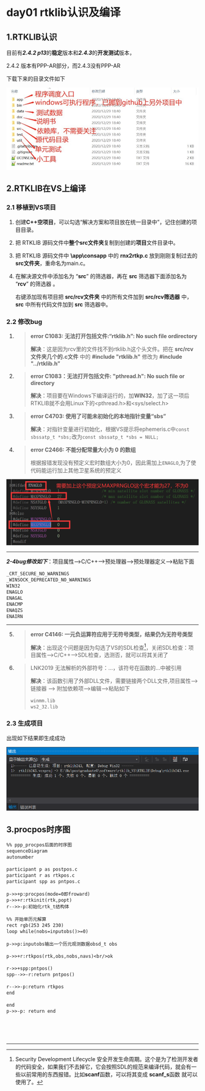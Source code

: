 # day01 rtklib认识及编译

## 1.RTKLIB认识

目前有***2.4.2 p13***的**稳定**版本和***2.4.3***的**开发测试**版本，

 2.4.2 版本有PPP-AR部分，而2.4.3没有PPP-AR

下载下来的目录文件如下

![image-20231021211132637](https://raw.githubusercontent.com/mulin33/ImageHost/main/blogImg/image-20231021211132637.png)

## 2.RTKLIB在VS上编译

### 2.1 移植到VS项目

1. 创建**C++空项目**，可以勾选“解决方案和项目放在统一目录中”，记住创建的项目目录。

2. 把 RTKLIB 源码文件中**整个src文件夹**复制到创建的**项目**文件目录中。

3. 把 RTKLIB 源码文件中 **\app\consapp** 中的 **rnx2rtkp.c** 放到刚刚复制过去的 **src文件夹**，重命名为main.c。

4. 在解决源文件中添加名为 “**src**” 的筛选器，再在 **src** 筛选器下面添加名为 “**rcv**” 的筛选器 。

   右键添加现有项目把 **src/rcv文件夹** 中的所有文件加到 **src/rcv筛选器** 中，**src** 中所有代码文件加到 **src** 筛选器中。

### 2.2 修改bug

1. > **error C1083: 无法打开包括文件:“rtklib.h”: No such file ordirectory**
   >
   > **解决**：这是因为rcv里的文件找不到rtklib.h这个头文件。把在 **src/rcv文件夹几个的.c文件** 中的 **#include "rtklib.h"** 修改为 **#include "../rtklib.h”**

2. >  **error C1083：无法打开包括文件: "pthread.h": No such file or directory**
   >
   > **解决**：项目要在Windows下编译运行的，加**WIN32**，加了这一项后RTKLIB就不会用Linux下的<pthread.h>和<sys/select.h>

3. > **error C4703: 使用了可能未初始化的本地指针变量“sbs”**
   >
   > **解决**：对指针变量进行初始化，根据VS提示将ephemeris.c中`const sbssatp_t *sbs;`改为`const sbssatp_t *sbs = NULL;`

4. > **error C2466: 不能分配常量大小为 0 的数组**
   >
   > 根据报错发现没有预定义宏时数组大小为0，因此需加上`ENAGLO`,为了使代码能运行加上其他卫星系统的预定义

![image-20231021221656828](https://raw.githubusercontent.com/mulin33/ImageHost/main/blogImg/image-20231021221656828.png)

----------

***2-4bug修改如下***：项目属性-->C/C++-->预处理器-->预处理器定义-->粘贴下面

```
_CRT_SECURE_NO_WARNINGS
_WINSOCK_DEPRECATED_NO_WARNINGS             
WIN32
ENAGLO
ENAGAL
ENACMP
ENAQZS
ENAIRN
```

--------

5. > **error C4146: 一元负运算符应用于无符号类型，结果仍为无符号类型**
   >
   > **解决**：出现这个问题是因为勾选了VS的SDL检查[^SDL]，关闭SDL检查：项目属性-->C/C++-->SDL检查，选测否，就可以将其关闭了

6. > LNK2019 无法解析的外部符号：...，该符号在函数的...中被引用 
   >
   > **解决**：该函数引用了外部DLL文件，需要链接两个DLL文件,项目属性--> 链接器 --> 附加依赖项-->编辑-->粘贴如下
   >
   > ```
   > winmm.lib
   > ws2_32.lib
   > ```

###  2.3 生成项目

出现如下结果即生成成功

![生成项目](https://raw.githubusercontent.com/mulin33/ImageHost/main/blogImg/image-20231022104302770.png)

## 3.procpos时序图

```mermaid
%% ppp_procpos后面的时序图
sequenceDiagram
autonumber

participant p as postpos.c
participant r as rtkpos.c
participant spp as pntpos.c

p->>+p:procpos(mode=0即froward)
p->>+r:rtkinit(rtk,popt)
r-->>-p:初始化rtk_t结构体

%% 开始单历元解算
rect rgb(253 245 230)
loop while(nobs=inputobs()>=0)

p->>p:inputobs输出一个历元观测数据obsd_t obs

p->>+r:rtkpos(rtk,obs,nobs,navs)<br/>ok

r->>+spp:pntpos()
spp-->>-r:return pntpos()

r-->>-p:return rtkpos
end

end
p->>-p: return end





```







-------

[^SDL]: Security  Development Lifecycle 安全开发生命周期。这个是为了检测开发者的代码安全，如果我们不去掉它，它会按照SDL的规范来编译代码，就会有一些以前常用的东西报错。比如**scanf**函数，可以将其变成 **scanf_s**函数 就可以使用了。